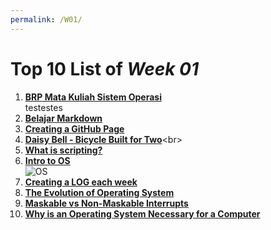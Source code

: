 ```yaml
---
permalink: /W01/
---
```


# Top 10 List of _Week 01_

1. [**BRP Mata Kuliah Sistem Operasi**](https://github.com/UI-FASILKOM-OS/SistemOperasi/blob/master/Slides/os00.pdf)<br>
testestes
2. [**Belajar Markdown**](https://www.markdowntutorial.com/)<br>
3. [**Creating a GitHub Page**](https://docs.github.com/en/github/working-with-github-pages/creating-a-github-pages-site)<br>
4. [**Daisy Bell - Bicycle Built for Two**](https://www.historyofinformation.com/detail.php?entryid=4445#:~:text=A%20recording%20made%20at%20Bell,programmed%20by%20physicist%20John%20L.)<br>
6. [**What is scripting?**](https://skillcrush.com/blog/coding-vs-scripting/)<br>
6. [**Intro to OS**](https://medium.com/computing-technology-with-it-fundamentals/operating-system-its-functions-and-characteristics-c0946e4215c6)<br>
![OS](https://miro.medium.com/max/720/1*rk1o0WQWtR1tEGcsEMIpEQ.png)<br>
7. [**Creating a LOG each week**](https://github.com/shanikatysha/os211/blob/master/TXT/mylog.txt)<br>
8. [**The Evolution of Operating System**](https://www.notesjam.com/2017/09/evolution-of-operating-system.html)<br>
9. [**Maskable vs Non-Maskable Interrupts**](https://waliamrinal.medium.com/what-are-interrupts-in-computer-organisation-e23a223b3f75)<br>
10. [**Why is an Operating System Necessary for a Computer**](https://www.geeksforgeeks.org/need-and-functions-of-operating-systems/)<br>
